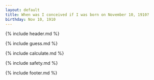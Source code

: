 ```yaml
---
layout: default
title: When was I conceived if I was born on November 10, 1910?
birthday: Nov 10, 1910
---
```


{% include header.md %}

{% include guess.md %}

{% include calculate.md %}

{% include safety.md %}

{% include footer.md %}



